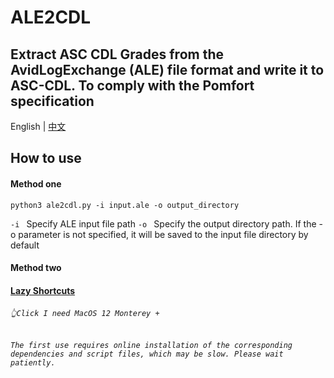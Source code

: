 # ALE2CDL
Extract ASC CDL Grades from the AvidLogExchange (ALE) file format and write it to ASC-CDL. To comply with the Pomfort specification
---

English | [中文](./README.md) 


## How to use
#### Method one
```console
python3 ale2cdl.py -i input.ale -o output_directory
```
`-i ` Specify ALE input file path
`-o ` Specify the output directory path. If the - o parameter is not specified, it will be saved to the input file directory by default

#### Method two
#### [Lazy Shortcuts](https://www.icloud.com/shortcuts/b735e1c83eae499baaf0f93bb84036a5)
###### `👆Click I need MacOS 12 Monterey +`
###### `The first use requires online installation of the corresponding dependencies and script files, which may be slow. Please wait patiently.`       
